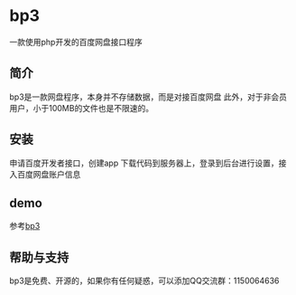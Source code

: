 # bp3
 一款使用php开发的百度网盘接口程序
## 简介
bp3是一款网盘程序，本身并不存储数据，而是对接百度网盘
此外，对于非会员用户，小于100MB的文件也是不限速的。
## 安装
申请百度开发者接口，创建app
下载代码到服务器上，登录到后台进行设置，接入百度网盘账户信息
## demo
参考<a href="https://bp3.52dixiaowo.com" target="_blank">bp3</a>
## 帮助与支持
bp3是免费、开源的，如果你有任何疑惑，可以添加QQ交流群：1150064636

